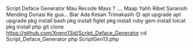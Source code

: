 Script Deface Generator
Mau Recode Mass ? ....
Maap Yahh Ribet Saransih Mending Donasi Ke gua...
Biar Ada Kesan Trimakasih 😊
apt upgrade
apt upgrade
pkg install bash
pkg install figlet
pkg install ruby
gem install lolcat
pkg install php
git clone https://github.com/Xnero13id/Script_Deface_Generator
cd Script_Deface_Generator
php ScriptGen13.php

